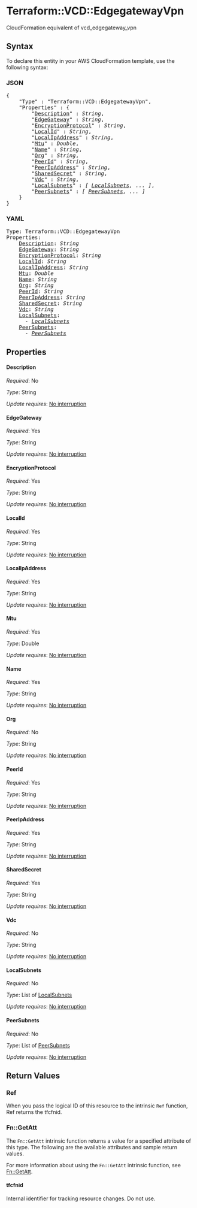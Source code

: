 # Terraform::VCD::EdgegatewayVpn

CloudFormation equivalent of vcd_edgegateway_vpn

## Syntax

To declare this entity in your AWS CloudFormation template, use the following syntax:

### JSON

<pre>
{
    "Type" : "Terraform::VCD::EdgegatewayVpn",
    "Properties" : {
        "<a href="#description" title="Description">Description</a>" : <i>String</i>,
        "<a href="#edgegateway" title="EdgeGateway">EdgeGateway</a>" : <i>String</i>,
        "<a href="#encryptionprotocol" title="EncryptionProtocol">EncryptionProtocol</a>" : <i>String</i>,
        "<a href="#localid" title="LocalId">LocalId</a>" : <i>String</i>,
        "<a href="#localipaddress" title="LocalIpAddress">LocalIpAddress</a>" : <i>String</i>,
        "<a href="#mtu" title="Mtu">Mtu</a>" : <i>Double</i>,
        "<a href="#name" title="Name">Name</a>" : <i>String</i>,
        "<a href="#org" title="Org">Org</a>" : <i>String</i>,
        "<a href="#peerid" title="PeerId">PeerId</a>" : <i>String</i>,
        "<a href="#peeripaddress" title="PeerIpAddress">PeerIpAddress</a>" : <i>String</i>,
        "<a href="#sharedsecret" title="SharedSecret">SharedSecret</a>" : <i>String</i>,
        "<a href="#vdc" title="Vdc">Vdc</a>" : <i>String</i>,
        "<a href="#localsubnets" title="LocalSubnets">LocalSubnets</a>" : <i>[ <a href="localsubnets.md">LocalSubnets</a>, ... ]</i>,
        "<a href="#peersubnets" title="PeerSubnets">PeerSubnets</a>" : <i>[ <a href="peersubnets.md">PeerSubnets</a>, ... ]</i>
    }
}
</pre>

### YAML

<pre>
Type: Terraform::VCD::EdgegatewayVpn
Properties:
    <a href="#description" title="Description">Description</a>: <i>String</i>
    <a href="#edgegateway" title="EdgeGateway">EdgeGateway</a>: <i>String</i>
    <a href="#encryptionprotocol" title="EncryptionProtocol">EncryptionProtocol</a>: <i>String</i>
    <a href="#localid" title="LocalId">LocalId</a>: <i>String</i>
    <a href="#localipaddress" title="LocalIpAddress">LocalIpAddress</a>: <i>String</i>
    <a href="#mtu" title="Mtu">Mtu</a>: <i>Double</i>
    <a href="#name" title="Name">Name</a>: <i>String</i>
    <a href="#org" title="Org">Org</a>: <i>String</i>
    <a href="#peerid" title="PeerId">PeerId</a>: <i>String</i>
    <a href="#peeripaddress" title="PeerIpAddress">PeerIpAddress</a>: <i>String</i>
    <a href="#sharedsecret" title="SharedSecret">SharedSecret</a>: <i>String</i>
    <a href="#vdc" title="Vdc">Vdc</a>: <i>String</i>
    <a href="#localsubnets" title="LocalSubnets">LocalSubnets</a>: <i>
      - <a href="localsubnets.md">LocalSubnets</a></i>
    <a href="#peersubnets" title="PeerSubnets">PeerSubnets</a>: <i>
      - <a href="peersubnets.md">PeerSubnets</a></i>
</pre>

## Properties

#### Description

_Required_: No

_Type_: String

_Update requires_: [No interruption](https://docs.aws.amazon.com/AWSCloudFormation/latest/UserGuide/using-cfn-updating-stacks-update-behaviors.html#update-no-interrupt)

#### EdgeGateway

_Required_: Yes

_Type_: String

_Update requires_: [No interruption](https://docs.aws.amazon.com/AWSCloudFormation/latest/UserGuide/using-cfn-updating-stacks-update-behaviors.html#update-no-interrupt)

#### EncryptionProtocol

_Required_: Yes

_Type_: String

_Update requires_: [No interruption](https://docs.aws.amazon.com/AWSCloudFormation/latest/UserGuide/using-cfn-updating-stacks-update-behaviors.html#update-no-interrupt)

#### LocalId

_Required_: Yes

_Type_: String

_Update requires_: [No interruption](https://docs.aws.amazon.com/AWSCloudFormation/latest/UserGuide/using-cfn-updating-stacks-update-behaviors.html#update-no-interrupt)

#### LocalIpAddress

_Required_: Yes

_Type_: String

_Update requires_: [No interruption](https://docs.aws.amazon.com/AWSCloudFormation/latest/UserGuide/using-cfn-updating-stacks-update-behaviors.html#update-no-interrupt)

#### Mtu

_Required_: Yes

_Type_: Double

_Update requires_: [No interruption](https://docs.aws.amazon.com/AWSCloudFormation/latest/UserGuide/using-cfn-updating-stacks-update-behaviors.html#update-no-interrupt)

#### Name

_Required_: Yes

_Type_: String

_Update requires_: [No interruption](https://docs.aws.amazon.com/AWSCloudFormation/latest/UserGuide/using-cfn-updating-stacks-update-behaviors.html#update-no-interrupt)

#### Org

_Required_: No

_Type_: String

_Update requires_: [No interruption](https://docs.aws.amazon.com/AWSCloudFormation/latest/UserGuide/using-cfn-updating-stacks-update-behaviors.html#update-no-interrupt)

#### PeerId

_Required_: Yes

_Type_: String

_Update requires_: [No interruption](https://docs.aws.amazon.com/AWSCloudFormation/latest/UserGuide/using-cfn-updating-stacks-update-behaviors.html#update-no-interrupt)

#### PeerIpAddress

_Required_: Yes

_Type_: String

_Update requires_: [No interruption](https://docs.aws.amazon.com/AWSCloudFormation/latest/UserGuide/using-cfn-updating-stacks-update-behaviors.html#update-no-interrupt)

#### SharedSecret

_Required_: Yes

_Type_: String

_Update requires_: [No interruption](https://docs.aws.amazon.com/AWSCloudFormation/latest/UserGuide/using-cfn-updating-stacks-update-behaviors.html#update-no-interrupt)

#### Vdc

_Required_: No

_Type_: String

_Update requires_: [No interruption](https://docs.aws.amazon.com/AWSCloudFormation/latest/UserGuide/using-cfn-updating-stacks-update-behaviors.html#update-no-interrupt)

#### LocalSubnets

_Required_: No

_Type_: List of <a href="localsubnets.md">LocalSubnets</a>

_Update requires_: [No interruption](https://docs.aws.amazon.com/AWSCloudFormation/latest/UserGuide/using-cfn-updating-stacks-update-behaviors.html#update-no-interrupt)

#### PeerSubnets

_Required_: No

_Type_: List of <a href="peersubnets.md">PeerSubnets</a>

_Update requires_: [No interruption](https://docs.aws.amazon.com/AWSCloudFormation/latest/UserGuide/using-cfn-updating-stacks-update-behaviors.html#update-no-interrupt)

## Return Values

### Ref

When you pass the logical ID of this resource to the intrinsic `Ref` function, Ref returns the tfcfnid.

### Fn::GetAtt

The `Fn::GetAtt` intrinsic function returns a value for a specified attribute of this type. The following are the available attributes and sample return values.

For more information about using the `Fn::GetAtt` intrinsic function, see [Fn::GetAtt](https://docs.aws.amazon.com/AWSCloudFormation/latest/UserGuide/intrinsic-function-reference-getatt.html).

#### tfcfnid

Internal identifier for tracking resource changes. Do not use.

